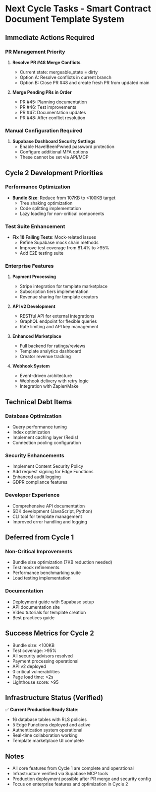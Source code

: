 # Next Cycle Tasks - Smart Contract Document Template System

## Immediate Actions Required

### PR Management Priority
1. **Resolve PR #48 Merge Conflicts**
   - Current state: mergeable_state = dirty
   - Option A: Resolve conflicts in current branch
   - Option B: Close PR #48 and create fresh PR from updated main
   
2. **Merge Pending PRs in Order**
   - PR #45: Planning documentation
   - PR #46: Test improvements
   - PR #47: Documentation updates
   - PR #48: After conflict resolution

### Manual Configuration Required
1. **Supabase Dashboard Security Settings**
   - Enable HaveIBeenPwned password protection
   - Configure additional MFA options
   - These cannot be set via API/MCP

## Cycle 2 Development Priorities

### Performance Optimization
- **Bundle Size**: Reduce from 107KB to <100KB target
  - Tree shaking optimization
  - Code splitting implementation
  - Lazy loading for non-critical components

### Test Suite Enhancement
- **Fix 18 Failing Tests**: Mock-related issues
  - Refine Supabase mock chain methods
  - Improve test coverage from 81.4% to >95%
  - Add E2E testing suite

### Enterprise Features
1. **Payment Processing**
   - Stripe integration for template marketplace
   - Subscription tiers implementation
   - Revenue sharing for template creators

2. **API v2 Development**
   - RESTful API for external integrations
   - GraphQL endpoint for flexible queries
   - Rate limiting and API key management

3. **Enhanced Marketplace**
   - Full backend for ratings/reviews
   - Template analytics dashboard
   - Creator revenue tracking

4. **Webhook System**
   - Event-driven architecture
   - Webhook delivery with retry logic
   - Integration with Zapier/Make

## Technical Debt Items

### Database Optimization
- Query performance tuning
- Index optimization
- Implement caching layer (Redis)
- Connection pooling configuration

### Security Enhancements
- Implement Content Security Policy
- Add request signing for Edge Functions
- Enhanced audit logging
- GDPR compliance features

### Developer Experience
- Comprehensive API documentation
- SDK development (JavaScript, Python)
- CLI tool for template management
- Improved error handling and logging

## Deferred from Cycle 1

### Non-Critical Improvements
- Bundle size optimization (7KB reduction needed)
- Test mock refinements
- Performance benchmarking suite
- Load testing implementation

### Documentation
- Deployment guide with Supabase setup
- API documentation site
- Video tutorials for template creation
- Best practices guide

## Success Metrics for Cycle 2

- Bundle size: <100KB
- Test coverage: >95%
- All security advisors resolved
- Payment processing operational
- API v2 deployed
- 0 critical vulnerabilities
- Page load time: <2s
- Lighthouse score: >95

## Infrastructure Status (Verified)
✅ **Current Production Ready State**:
- 16 database tables with RLS policies
- 5 Edge Functions deployed and active
- Authentication system operational
- Real-time collaboration working
- Template marketplace UI complete

## Notes
- All core features from Cycle 1 are complete and operational
- Infrastructure verified via Supabase MCP tools
- Production deployment possible after PR merge and security config
- Focus on enterprise features and optimization in Cycle 2